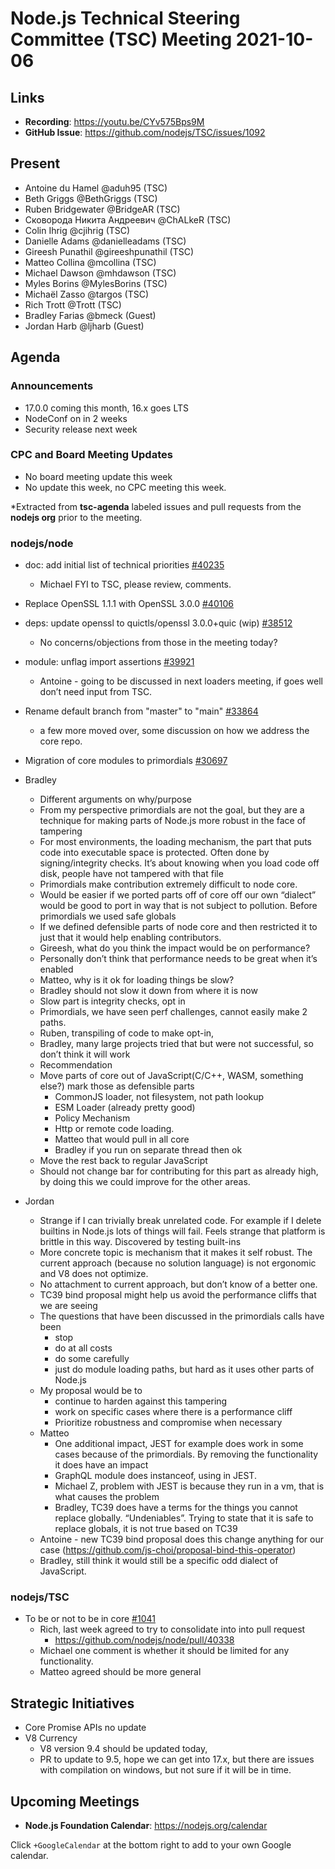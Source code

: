 # Node.js Technical Steering Committee (TSC) Meeting 2021-10-06

## Links

* **Recording**:  <https://youtu.be/CYv575Bps9M>
* **GitHub Issue**: <https://github.com/nodejs/TSC/issues/1092>

## Present

* Antoine du Hamel @aduh95 (TSC)
* Beth Griggs @BethGriggs (TSC)
* Ruben Bridgewater @BridgeAR (TSC)
* Сковорода Никита Андреевич @ChALkeR (TSC)
* Colin Ihrig @cjihrig (TSC)
* Danielle Adams @danielleadams (TSC)
* Gireesh Punathil @gireeshpunathil (TSC)
* Matteo Collina @mcollina (TSC)
* Michael Dawson @mhdawson (TSC)
* Myles Borins @MylesBorins (TSC)
* Michaël Zasso @targos (TSC)
* Rich Trott @Trott (TSC)
* Bradley Farias @bmeck (Guest)
* Jordan Harb @ljharb (Guest)

## Agenda

### Announcements

* 17.0.0 coming this month, 16.x goes LTS
* NodeConf on in 2 weeks
* Security release next week

### CPC and Board Meeting Updates

* No board meeting update this week
* No update this week, no CPC meeting this week.

*Extracted from **tsc-agenda** labeled issues and pull requests from the **nodejs org** prior to the meeting.

### nodejs/node

* doc: add initial list of technical priorities [#40235](https://github.com/nodejs/node/pull/40235)
  * Michael FYI to TSC, please review, comments.

* Replace OpenSSL 1.1.1 with OpenSSL 3.0.0 [#40106](https://github.com/nodejs/node/issues/40106)
* deps: update openssl to quictls/openssl 3.0.0+quic (wip) [#38512](https://github.com/nodejs/node/pull/38512)
  * No concerns/objections from those in the meeting today?

* module: unflag import assertions [#39921](https://github.com/nodejs/node/pull/39921)
  * Antoine - going to be discussed in next loaders meeting, if goes well don’t need input
    from TSC.

* Rename default branch from "master" to "main" [#33864](https://github.com/nodejs/node/issues/33864)
  * a few more moved over, some discussion on how we address the core repo.

* Migration of core modules to primordials [#30697](https://github.com/nodejs/node/issues/30697)
* Bradley
  * Different arguments on why/purpose
  * From my perspective primordials are not the goal, but they are a technique for making parts
    of Node.js more robust in the face of tampering
  * For most environments, the loading mechanism, the part that puts code into executable
    space is protected. Often done by signing/integrity checks.  It’s about knowing when you load
    code off disk, people have not tampered with that file
  * Primordials make contribution extremely difficult to node core.
  * Would be easier if we ported parts off of core off our own “dialect” would be good to port in
    way that is not subject to pollution.  Before primordials we used safe globals
  * If we defined defensible parts of node core and then restricted it to just that it would help
    enabling contributors.  
  * Gireesh, what do you think the impact would be on performance?
  * Personally don’t think that performance needs to be great when it’s enabled
  * Matteo, why is it ok for loading things be slow?
  * Bradley should not slow it down from where it is now
  * Slow part is integrity checks, opt in
  * Primordials, we have seen perf challenges, cannot easily make 2 paths.
  * Ruben, transpiling of code to make opt-in,
  * Bradley, many large projects tried that but were not successful, so don’t think it will work
  * Recommendation
  * Move parts of core out of JavaScript(C/C++, WASM, something else?) mark those as defensible parts
    * CommonJS loader, not filesystem, not path lookup
    * ESM Loader (already pretty good)
    * Policy Mechanism
    * Http or remote code loading.
    * Matteo that would pull in all core
    * Bradley if you run on separate thread then ok
  * Move the rest back to regular JavaScript
  * Should not change bar for contributing for this part as already high, by doing this we could improve for the other areas.
* Jordan
  * Strange if I can trivially break unrelated code. For example if I delete builtins in Node.js lots of
    things will fail. Feels strange that platform is brittle in this way. Discovered by testing built-ins
  * More concrete topic is mechanism that it makes it self robust. The current approach (because
    no solution language) is not ergonomic and V8 does not optimize.
  * No attachment to current approach, but don’t know of a better one.
  * TC39 bind proposal might help us avoid the performance cliffs that we are seeing
  * The questions that have been discussed in the primordials calls have been
    * stop
    * do at all costs
    * do some carefully
    * just do module loading paths, but hard as it uses other parts of Node.js
  * My proposal would be to
    * continue to harden against this tampering
    * work on specific cases where there is a performance cliff
    * Prioritize robustness and compromise when necessary
  * Matteo
    * One additional impact, JEST for example does work in some cases because of the
      primordials. By removing the functionality it does have an impact
    * GraphQL module does instanceof, using in JEST.
    * Michael Z, problem with JEST is because they run in a vm, that is what causes the problem
    * Bradley, TC39 does have a terms for the things you cannot replace globally.  “Undeniables”.
      Trying to state that it is safe to replace globals, it is not true based on TC39
  * Antoine - new TC39 bind proposal does this change anything for our case (<https://github.com/js-choi/proposal-bind-this-operator>)
  * Bradley, still think it would still be a specific odd dialect of JavaScript.

### nodejs/TSC

* To be or not to be in core [#1041](https://github.com/nodejs/TSC/issues/1041)
  * Rich, last week agreed to try to consolidate into into pull request
    * <https://github.com/nodejs/node/pull/40338>
  * Michael one comment is whether it should be limited for any functionality.
  * Matteo agreed should be more general
  
## Strategic Initiatives

* Core Promise APIs no update
* V8 Currency
  * V8 version 9.4 should be updated today,
  * PR to update to 9.5, hope we can get into 17.x, but there are issues with compilation on
     windows, but not sure if it will be in time.

## Upcoming Meetings

* **Node.js Foundation Calendar**: <https://nodejs.org/calendar>

Click `+GoogleCalendar` at the bottom right to add to your own Google calendar.
